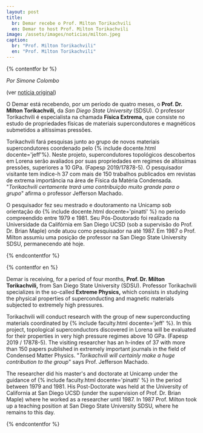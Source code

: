 ```yaml
---
layout: post
title:
  br: Demar recebe o Prof. Milton Torikachvili
  en: Demar to host Prof. Milton Torikachvili
image: /assets/images/noticias/milton.jpeg
caption:
  br: "Prof. Milton Torikachvili"
  en: "Prof. Milton Torikachvili"
---
```


{% contentfor br %}

*Por Simone Colombo*

(ver [notícia original](https://site.eel.usp.br/noticias/eel-recebe-especialista-em-fisica-extrema))

O Demar está recebendo, por um período de quatro meses, o **Prof. Dr. Milton Torikachvili,** da *San Diego State University* (SDSU). O professor Torikachvili  é especialista na chamada **Física Extrema,** que consiste no estudo de  propriedades físicas de materiais supercondutores e magnéticos  submetidos a altíssimas pressões.

 Torikachvili fará pesquisas junto ao  grupo de novos materiais supercondutores coordenado pelo {% include docente.html docente='jeff'%}. Neste projeto, supercondutores  topológicos descobertos em Lorena serão avaliados por suas  propriedades em regimes de altíssimas pressões, superiores a 10 GPa.  (Fapesp 2019/17878-5).  O pesquisador visitante tem índice-h 37 com  mais de 150 trabalhos publicados em revistas de extrema importância na  área de Física da Matéria Condensada.   "*Torikachvili certamente trará uma contribuição muito grande para o grupo*" afirma o professor Jefferson Machado. 

O pesquisador  fez seu mestrado e doutoramento na  Unicamp sob orientação do {% include docente.html docente='pinatti' %} no período  compreendido entre 1979 e 1981. Seu Pós-Doutorado foi realizado na  Universidade da Califórnia em San Diego UCSD (sob a supervisão do Prof.  Dr. Brian Maple) onde atuou como pesquisador na até 1987.  Em 1987 o  Prof. Milton assumiu uma posição de professor na San Diego State  University SDSU, permanecendo até hoje.

{% endcontentfor %}

{% contentfor en %}

Demar is receiving, for a period of four months, **Prof. Dr. Milton Torikachvili,** from San Diego State University (SDSU). Professor Torikachvili specializes in the so-called **Extreme Physics,** which consists in studying the physical properties of superconducting and magnetic materials subjected to extremely high pressures.

 Torikachvili will conduct research with the group of new superconducting materials coordinated by {% include faculty.html docente='jeff' %}. In this project, topological superconductors discovered in Lorena will be evaluated for their properties in very high pressure regimes above 10 GPa. (Fapesp 2019 / 17878-5). The visiting researcher has an h-index of 37 with more than 150 papers published in extremely important journals in the field of Condensed Matter Physics.  "*Torikachvili will certainly make a huge contribution to the group*" says Prof. Jefferson Machado.

The researcher did his master's and doctorate at Unicamp under the guidance of {% include faculty.html docente='pinatti' %} in the period between 1979 and 1981. His Post-Doctorate was held at the University of California at San Diego UCSD (under the supervision of Prof. Dr. Brian Maple) where he worked as a researcher until 1987. In 1987 Prof. Milton took up a teaching position at San Diego State University SDSU, where he remains to this day.



{% endcontentfor %}
